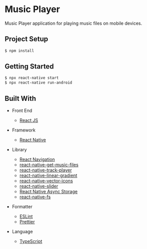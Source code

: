 # Music Player

Music Player application for playing music files on mobile devices.

## Project Setup

```bash
$ npm install
```

## Getting Started

```bash
$ npx react-native start
$ npx react-native run-android
```

## Built With

- Front End

  - [React JS](https://reactjs.org/)

- Framework

  - [React Native](https://reactnative.dev/)

- Library

  - [React Navigation](https://reactnavigation.org/)
  - [react-native-get-music-files](https://github.com/cinder92/react-native-get-music-files)
  - [react-native-track-player](https://github.com/DoubleSymmetry/react-native-track-player)
  - [react-native-linear-gradient](https://github.com/react-native-linear-gradient/react-native-linear-gradient)
  - [react-native-vector-icons](https://github.com/oblador/react-native-vector-icons)
  - [react-native-slider](https://github.com/callstack/react-native-slider)
  - [React Native Async Storage](https://github.com/react-native-async-storage/async-storage)
  - [react-native-fs](https://github.com/itinance/react-native-fs)

- Formatter

  - [ESLint](https://eslint.org/)
  - [Prettier](https://prettier.io/)

- Language

  - [TypeScript](https://www.typescriptlang.org/)
